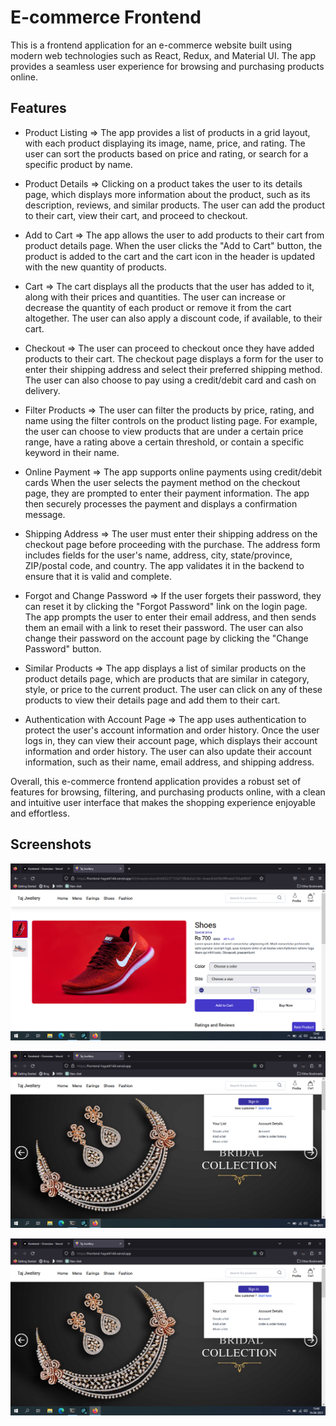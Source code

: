
# E-commerce Frontend

This is a frontend application for an e-commerce website built using modern web technologies such as React, Redux, and Material UI. The app provides a seamless user experience for browsing and purchasing products online.



## Features

* Product Listing => The app provides a list of products in a grid layout, with each product displaying its image, name, price, and rating. The user can sort the products based on price and rating, or search for a specific product by name.

* Product Details => Clicking on a product takes the user to its details page, which displays more information about the product, such as its description, reviews, and similar products. The user can add the product to their cart, view their cart, and proceed to checkout.

* Add to Cart => The app allows the user to add products to their cart from product details page. When the user clicks the "Add to Cart" button, the product is added to the cart and the cart icon in the header is updated with the new quantity of products.

* Cart => The cart displays all the products that the user has added to it, along with their prices and quantities. The user can increase or decrease the quantity of each product or remove it from the cart altogether. The user can also apply a discount code, if available, to their cart.

* Checkout => The user can proceed to checkout once they have added products to their cart. The checkout page displays a form for the user to enter their shipping address and select their preferred shipping method. The user can also choose to pay using a credit/debit card and cash on delivery.

* Filter Products => The user can filter the products by price, rating, and name using the filter controls on the product listing page. For example, the user can choose to view products that are under a certain price range, have a rating above a certain threshold, or contain a specific keyword in their name.

* Online Payment => The app supports online payments using credit/debit cards  When the user selects the payment method on the checkout page, they are prompted to enter their payment information. The app then securely processes the payment and displays a confirmation message.

* Shipping Address => The user must enter their shipping address on the checkout page before proceeding with the purchase. The address form includes fields for the user's name, address, city, state/province, ZIP/postal code, and country. The app validates it in the backend to ensure that it is valid and complete.

* Forgot and Change Password => If the user forgets their password, they can reset it by clicking the "Forgot Password" link on the login page. The app prompts the user to enter their email address, and then sends them an email with a link to reset their password. The user can also change their password on the account page by clicking the "Change Password" button.

* Similar Products => The app displays a list of similar products on the product details page, which are products that are similar in category, style, or price to the current product. The user can click on any of these products to view their details page and add them to their cart.

* Authentication with Account Page => The app uses authentication to protect the user's account information and order history. Once the user logs in, they can view their account page, which displays their account information and order history. The user can also update their account information, such as their name, email address, and shipping address.


Overall, this e-commerce frontend application provides a robust set of features for browsing, filtering, and purchasing products online, with a clean and intuitive user interface that makes the shopping experience enjoyable and effortless.
## Screenshots

![App Screenshot](/assets/Screenshot.png?raw=true)

![App Screenshot](/assets/Screenshot1.png?raw=true)

![App Screenshot](/assets/Screenshot1.png?raw=true)

